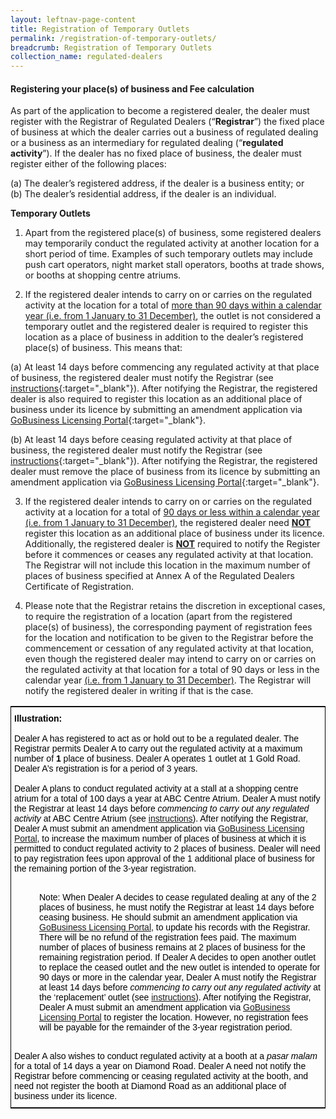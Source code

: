 ```yaml
---
layout: leftnav-page-content
title: Registration of Temporary Outlets
permalink: /registration-of-temporary-outlets/
breadcrumb: Registration of Temporary Outlets
collection_name: regulated-dealers
---
```


#### <a id="Registration"></a> Registering your place(s) of business and Fee calculation

As part of the application to become a registered dealer, the dealer must register with the Registrar of Regulated Dealers (“**Registrar**”) the fixed place of business at which the dealer carries out a business of regulated dealing or a business as an intermediary for regulated dealing (“**regulated activity**”). If the dealer has no fixed place of business, the dealer must register either of the following places:

(a)	The dealer’s registered address, if the dealer is a business entity; or <br>
(b)	The dealer’s residential address, if the dealer is an individual.

**Temporary Outlets**

1. Apart from the registered place(s) of business, some registered dealers may temporarily conduct the regulated activity at another location for a short period of time. Examples of such temporary outlets may include push cart operators, night market stall operators, booths at trade shows, or booths at shopping centre atriums.

2. If the registered dealer intends to carry on or carries on the regulated activity at the location for a total of <u>more than 90 days within a calendar year (i.e. from 1 January to 31 December)</u>, the outlet is not considered a temporary outlet and the registered dealer is required to register this location as a place of business in addition to the dealer’s registered place(s) of business. This means that:

(a)	At least 14 days before commencing any regulated activity at that place of business, the registered dealer must notify the Registrar (see [instructions](https://acd.mlaw.gov.sg/other-regulatory-requirements/){:target="_blank"}). After notifying the Registrar, the registered dealer is also required to register this location as an additional place of business under its licence by submitting an amendment application via [GoBusiness Licensing Portal](https://www.gobusiness.gov.sg/licences){:target="_blank"}. <br>

(b)	At least 14 days before ceasing regulated activity at that place of business, the registered dealer must notify the Registrar (see [instructions](https://acd.mlaw.gov.sg/other-regulatory-requirements/){:target="_blank"}). After notifying the Registrar, the registered dealer must remove the place of business from its licence by submitting an amendment application via [GoBusiness Licensing Portal](https://www.gobusiness.gov.sg/licences){:target="_blank"}.

3. If the registered dealer intends to carry on or carries on the regulated activity at a location for a total of <u>90 days or less within a calendar year (i.e. from 1 January to 31 December)</u>, the registered dealer need **<u>NOT</u>** register this location as an additional place of business under its licence. Additionally, the registered dealer is **<u>NOT</u>** required to notify the Register before it commences or ceases any regulated activity at that location. The Registrar will not include this location in the maximum number of places of business specified at Annex A of the Regulated Dealers Certificate of Registration. 

4. Please note that the Registrar retains the discretion in exceptional cases, to require the registration of a location (apart from the registered place(s) of business), the corresponding payment of registration fees for the location and notification to be given to the Registrar before the commencement or cessation of any regulated activity at that location, even though the registered dealer may intend to carry on or carries on the regulated activity at that location for a total of 90 days or less in the calendar year <u>(i.e. from 1 January to 31 December)</u>. The Registrar will notify the registered dealer in writing if that is the case. 

<style type="text/css">
.tg  {border-collapse:collapse;border-spacing:0;border-width:1px;border-style:solid;border-color:black;}
.tg td{font-family:Arial, sans-serif;font-size:14px;padding:10px 5px;border-style:solid;border-width:0px;overflow:hidden;word-break:normal;}
.tg th{font-family:Arial, sans-serif;font-size:14px;font-weight:normal;padding:10px 5px;border-style:solid;border-width:0px;overflow:hidden;word-break:normal;}
.tg .tg-pnl2{color:#000000;border-color:#000000;text-align:left;vertical-align:middle}
</style>
<table class="tg">
  <tr>
    <th class="tg-pnl2"><span style="font-weight:400;font-style:normal"><b>Illustration:</b>
</span><br><br><span style="font-weight:400;font-style:normal">Dealer A has registered to act as or hold out to be a regulated dealer. The Registrar permits Dealer A to carry out the regulated activity at a maximum number of <b>1</b> place of business. Dealer A operates 1 outlet at 1 Gold Road. Dealer A’s registration is for a period of 3 years.
</span><br><br><span style="font-weight:400;font-style:normal">Dealer A plans to conduct regulated activity at a stall at a shopping centre atrium for a total of 100 days a year at ABC Centre Atrium. Dealer A must notify the Registrar at least 14 days before <i>commencing to carry out any regulated activity</i> at ABC Centre Atrium (see <a href="https://acd.mlaw.gov.sg/other-regulatory-requirements/" target="_blank">instructions</a>). After notifying the Registrar, Dealer A must submit an amendment application via <a href="https://www.gobusiness.gov.sg/licences" target="_blank">GoBusiness Licensing Portal</a>, to increase the maximum number of places of business at which it is permitted to conduct regulated activity to 2 places of business. Dealer will need to pay registration fees upon approval of the 1 additional place of business for the remaining portion of the 3-year registration. 
</span><br><br><span style="font-weight:400;font-style:normal"><p style="margin-left: 40px">Note: When Dealer A decides to cease regulated dealing at any of the 2 places of business, he must notify the Registrar at least 14 days before ceasing business. He should submit an amendment application via <a href="https://www.gobusiness.gov.sg/licences" target="_blank">GoBusiness Licensing Portal</a>, to update his records with the Registrar. There will be no refund of the registration fees paid. The maximum number of places of business remains at 2 places of business for the remaining registration period. If Dealer A decides to open another outlet to replace the ceased outlet and the new outlet is intended to operate for 90 days or more in the calendar year, Dealer A must notify the Registrar at least 14 days before <i>commencing to carry out any regulated activity</i> at the ‘replacement’ outlet (see <a href="https://acd.mlaw.gov.sg/other-regulatory-requirements/" target="_blank">instructions</a>). After notifying the Registrar, Dealer A must submit an amendment application via <a href="https://www.gobusiness.gov.sg/licences" target="_blank">GoBusiness Licensing Portal</a> to register the location. However, no registration fees will be payable for the remainder of the 3-year registration period.</p>
</span><br><span style="font-weight:400;font-style:normal">Dealer A also wishes to conduct regulated activity at a booth at a <i>pasar malam</i> for a total of 14 days a year on Diamond Road. Dealer A need not notify the Registrar before commencing or ceasing regulated activity at the booth, and need not register the booth at Diamond Road as an additional place of business under its licence.
</span><br></th>
  </tr>
</table>
